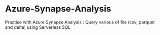 # Azure-Synapse-Analysis
Practise with Azure Synapse Analysis : Query various of file (csv, parquet and delta) using Serverless SQL
